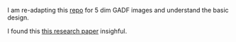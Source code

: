 I am re-adapting this [repo](https://github.com/nicodjimenez/lstm) for 5 dim GADF images and understand the basic design.

I found this [this research paper](https://arxiv.org/pdf/1506.00019) insighful.